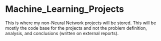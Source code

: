 # Machine_Learning_Projects
This is where my non-Neural Network projects will be stored. This will be mostly the code base for the projects and not the problem definition, analysis, and conclusions (written on external reports).
